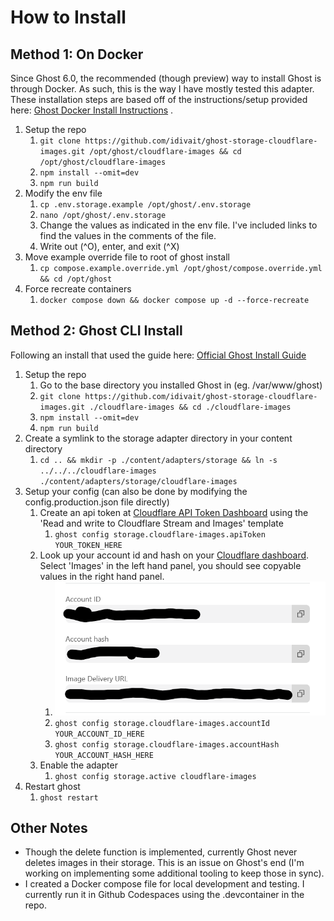 # How to Install

## Method 1: On Docker

Since Ghost 6.0, the recommended (though preview) way to install Ghost is through Docker. As such, this is the way I have mostly tested this adapter. These installation steps are based off of the instructions/setup provided here: [Ghost Docker Install Instructions](https://docs.ghost.org/install/docker) .

1. Setup the repo
   1. `git clone https://github.com/idivait/ghost-storage-cloudflare-images.git /opt/ghost/cloudflare-images && cd /opt/ghost/cloudflare-images`
   2. `npm install --omit=dev`
   3. `npm run build`
2. Modify the env file
   1. `cp .env.storage.example /opt/ghost/.env.storage`
   2. `nano /opt/ghost/.env.storage`
   3. Change the values as indicated in the env file. I've included links to find the values in the comments of the file.
   4. Write out (^O), enter, and exit (^X)
3. Move example override file to root of ghost install
   1. `cp compose.example.override.yml /opt/ghost/compose.override.yml && cd /opt/ghost`
4. Force recreate containers
   1. `docker compose down && docker compose up -d --force-recreate`

## Method 2: Ghost CLI Install

Following an install that used the guide here: [Official Ghost Install Guide](https://docs.ghost.org/install/ubuntu)

1. Setup the repo
   1. Go to the base directory you installed Ghost in (eg. /var/www/ghost)
   2. `git clone https://github.com/idivait/ghost-storage-cloudflare-images.git ./cloudflare-images && cd ./cloudflare-images`
   3. `npm install --omit=dev`
   4. `npm run build`
2. Create a symlink to the storage adapter directory in your content directory
   1. `cd .. && mkdir -p ./content/adapters/storage && ln -s ../../../cloudflare-images ./content/adapters/storage/cloudflare-images`
3. Setup your config (can also be done by modifying the config.production.json file directly)
   1. Create an api token at [Cloudflare API Token Dashboard](https://dash.cloudflare.com/profile/api-tokens) using the 'Read and write to Cloudflare Stream and Images' template
      1. `ghost config storage.cloudflare-images.apiToken YOUR_TOKEN_HERE`
   2. Look up your account id and hash on your [Cloudflare dashboard](https://dash.cloudflare.com/). Select 'Images' in the left hand panel, you should see copyable values in the right hand panel.
      1. ![alt text](image.png)
      2. `ghost config storage.cloudflare-images.accountId YOUR_ACCOUNT_ID_HERE`
      3. `ghost config storage.cloudflare-images.accountHash YOUR_ACCOUNT_HASH_HERE`
   3. Enable the adapter
      1. `ghost config storage.active cloudflare-images`
4. Restart ghost
   1. `ghost restart`

## Other Notes

- Though the delete function is implemented, currently Ghost never deletes images in their storage. This is an issue on Ghost's end (I'm working on implementing some additional tooling to keep those in sync).
- I created a Docker compose file for local development and testing. I currently run it in Github Codespaces using the .devcontainer in the repo.
